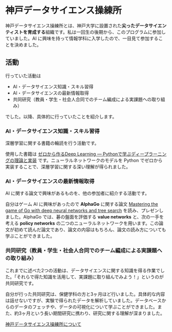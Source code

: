 # 神戸データサイエンス操練所

神戸データサイエンス操練所とは、神戸大学に設置された**尖ったデータサイエンティストを育成する**組織です。私は一回生の後期から、このプログラムに参加していました。AI に興味を持って情報学科に入学したので、一目見て参加することを決めました。

## 活動
行っていた活動は
- AI・データサイエンス知識・スキル習得
- AI・データサイエンスの最新情報取得
- 共同研究（教員・学生・社会人合同でのチーム編成による実課題への取り組み）

でした。以降、具体的に行っていたことを紹介します。

### AI・データサイエンス知識・スキル習得
深層学習に関する書籍の輪読を行う活動です。

使用した書籍は [ゼロから作るDeep Learning ― Pythonで学ぶディープラーニングの理論と実装](https://www.oreilly.co.jp/books/9784873117584/) です。ニューラルネットワークのモデルを Python でゼロから実装することで、深層学習に関する深い理解が得られました。

### AI・データサイエンスの最新情報取得
AI に関する論文で興味があるものを、他の参加者に紹介する活動です。

自分はゲーム AI に興味があったので **AlphaGo** に関する論文 [Mastering the game of Go with deep neural networks and tree search](https://www.nature.com/articles/nature16961) を読み、プレゼンしました。AlphaGo では、碁の盤面を評価する **value networks** と、次の一手を考える **policy networks** の二つのニューラルネットワークを用います。この論文が初めて読んだ論文であり、論文の内容はもちろん、論文の読み方についても学ぶことができました。

### 共同研究（教員・学生・社会人合同でのチーム編成による実課題への取り組み）
これまでに述べた2つの活動は、データサイエンスに関する知識を得る作業でした。「それらで得た知識を活用して、実課題に取り組んでみよう！」というのが共同研究です。

自分が行った共同研究は、保健学科の方と3ヶ月ほど行いました。具体的な内容は話せないですが、実験で得られたデータを解析していました。データベースからのデータのフェッチや、データの可視化について学ぶことができました。また、約3ヶ月という長い期間研究に携わり、研究に関する理解が深まりました。

[神戸データサイエンス操練所について](https://www.cmds.kobe-u.ac.jp/kobe_ds_sorenjo/index.html)
